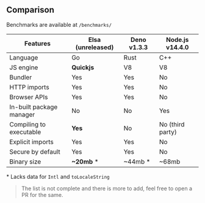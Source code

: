 ## Comparison

Benchmarks are available at `/benchmarks/`

| Features                 | Elsa (unreleased) | Deno v1.3.3 | Node.js v14.4.0  |
| ------------------------ | ----------------- | ----------- | ---------------- |
| Language                 | Go                | Rust        | C++              |
| JS engine                | **Quickjs**       | V8          | V8               |
| Bundler                  | Yes               | Yes         | No               |
| HTTP imports             | Yes               | Yes         | No               |
| Browser APIs             | Yes               | Yes         | No               |
| In-built package manager | No                | No          | Yes              |
| Compiling to executable  | **Yes**           | No          | No (third party) |
| Explicit imports         | Yes               | Yes         | No               |
| Secure by default        | Yes               | Yes         | No               |
| Binary size              | **~20mb** \*      | ~44mb \*    | ~68mb            |

\* Lacks data for `Intl` and `toLocaleString`

> The list is not complete and there is more to add, feel free to open a PR for the same.
